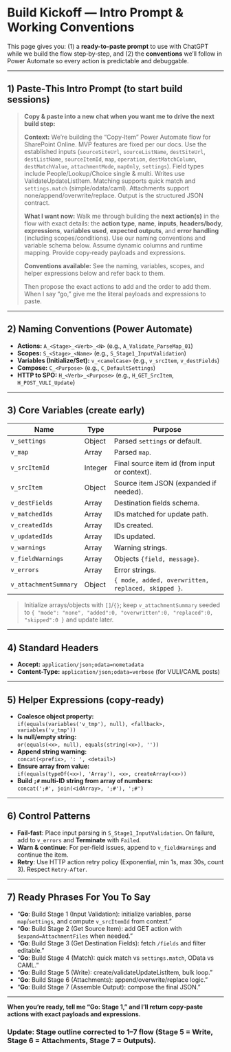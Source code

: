 # Build Kickoff — Intro Prompt & Working Conventions

This page gives you: (1) a **ready-to-paste prompt** to use with ChatGPT while we build the flow step‑by‑step, and (2) the **conventions** we’ll follow in Power Automate so every action is predictable and debuggable.

---

## 1) Paste‑This Intro Prompt (to start build sessions)

> **Copy & paste into a new chat when you want me to drive the next build step:**
>
> **Context:** We’re building the “Copy‑Item” Power Automate flow for SharePoint Online. MVP features are fixed per our docs. Use the established inputs (`sourceSiteUrl`, `sourceListName`, `destSiteUrl`, `destListName`, `sourceItemId`, `map`, `operation`, `destMatchColumn`, `destMatchValue`, `attachmentMode`, `mapOnly`, `settings`). Field types include People/Lookup/Choice single & multi. Writes use ValidateUpdateListItem. Matching supports quick match and `settings.match` (simple/odata/caml). Attachments support none/append/overwrite/replace. Output is the structured JSON contract.
>
> **What I want now:** Walk me through building the **next action(s)** in the flow with exact details: the **action type**, **name**, **inputs**, **headers/body**, **expressions**, **variables used**, **expected outputs**, and **error handling** (including scopes/conditions). Use our naming conventions and variable schema below. Assume dynamic columns and runtime mapping. Provide copy‑ready payloads and expressions.
>
> **Conventions available:** See the naming, variables, scopes, and helper expressions below and refer back to them.
>
> Then propose the exact actions to add and the order to add them. When I say “go,” give me the literal payloads and expressions to paste.

---

## 2) Naming Conventions (Power Automate)

- **Actions:** `A_<Stage>_<Verb>_<N>` (e.g., `A_Validate_ParseMap_01`)
- **Scopes:** `S_<Stage>_<Name>` (e.g., `S_Stage1_InputValidation`)
- **Variables (Initialize/Set):** `v_<camelCase>` (e.g., `v_srcItem`, `v_destFields`)
- **Compose:** `C_<Purpose>` (e.g., `C_DefaultSettings`)
- **HTTP to SPO:** `H_<Verb>_<Purpose>` (e.g., `H_GET_SrcItem`, `H_POST_VULI_Update`)

---

## 3) Core Variables (create early)

| Name | Type | Purpose |
|---|---|---|
| `v_settings` | Object | Parsed `settings` or default. |
| `v_map` | Array | Parsed `map`. |
| `v_srcItemId` | Integer | Final source item id (from input or context). |
| `v_srcItem` | Object | Source item JSON (expanded if needed). |
| `v_destFields` | Array | Destination fields schema. |
| `v_matchedIds` | Array | IDs matched for update path. |
| `v_createdIds` | Array | IDs created. |
| `v_updatedIds` | Array | IDs updated. |
| `v_warnings` | Array | Warning strings. |
| `v_fieldWarnings` | Array | Objects `{field, message}`. |
| `v_errors` | Array | Error strings. |
| `v_attachmentSummary` | Object | `{ mode, added, overwritten, replaced, skipped }`. |

> Initialize arrays/objects with `[]`/`{}`; keep `v_attachmentSummary` seeded to `{ "mode": "none", "added":0, "overwritten":0, "replaced":0, "skipped":0 }` and update later.

---

## 4) Standard Headers

- **Accept:** `application/json;odata=nometadata`
- **Content-Type:** `application/json;odata=verbose` (for VULI/CAML posts)

---

## 5) Helper Expressions (copy‑ready)

- **Coalesce object property:**  
  `if(equals(variables('v_tmp'), null), <fallback>, variables('v_tmp'))`
- **Is null/empty string:**  
  `or(equals(<x>, null), equals(string(<x>), ''))`
- **Append string warning:**  
  `concat(<prefix>, ': ', <detail>)`
- **Ensure array from value:**  
  `if(equals(typeOf(<x>), 'Array'), <x>, createArray(<x>))`
- **Build `;#` multi‑ID string from array of numbers:**  
  `concat(';#', join(<idArray>, ';#'), ';#')`

---

## 6) Control Patterns

- **Fail‑fast**: Place input parsing in `S_Stage1_InputValidation`. On failure, add to `v_errors` and **Terminate** with `Failed`.
- **Warn & continue**: For per‑field issues, append to `v_fieldWarnings` and continue the item.
- **Retry**: Use HTTP action retry policy (Exponential, min 1s, max 30s, count 3). Respect `Retry-After`.

---

## 7) Ready Phrases For You To Say

- “**Go**: Build Stage 1 (Input Validation): initialize variables, parse `map`/`settings`, and compute `v_srcItemId` from context.”  
- “**Go**: Build Stage 2 (Get Source Item): add GET action with `$expand=AttachmentFiles` when needed.”  
- “**Go**: Build Stage 3 (Get Destination Fields): fetch `/fields` and filter editable.”  
- “**Go**: Build Stage 4 (Match): quick match vs `settings.match`, OData vs CAML.”  
- “**Go**: Build Stage 5 (Write): create/validateUpdateListItem, bulk loop.”  
- “**Go**: Build Stage 6 (Attachments): append/overwrite/replace logic.”  
- “**Go**: Build Stage 7 (Assemble Output): compose the final JSON.”

---

**When you’re ready, tell me “Go: Stage 1,” and I’ll return copy‑paste actions with exact payloads and expressions.**


### Update: Stage outline corrected to 1–7 flow (Stage 5 = Write, Stage 6 = Attachments, Stage 7 = Outputs).
